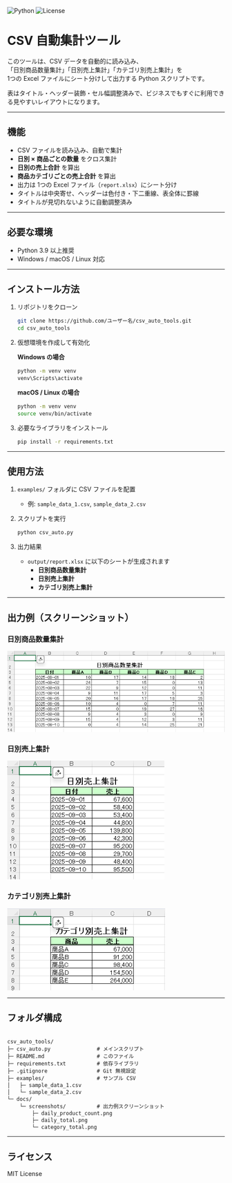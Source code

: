 ![Python](https://img.shields.io/badge/python-3.9+-blue)
![License](https://img.shields.io/badge/license-MIT-green)

# CSV 自動集計ツール

このツールは、CSV データを自動的に読み込み、  
「日別商品数量集計」「日別売上集計」「カテゴリ別売上集計」を  
1つの Excel ファイルにシート分けして出力する Python スクリプトです。  

表はタイトル・ヘッダー装飾・セル幅調整済みで、ビジネスでもすぐに利用できる見やすいレイアウトになります。

---

## 機能

- CSV ファイルを読み込み、自動で集計  
- **日別 × 商品ごとの数量** をクロス集計  
- **日別の売上合計** を算出  
- **商品カテゴリごとの売上合計** を算出  
- 出力は 1つの Excel ファイル（`report.xlsx`）にシート分け  
- タイトルは中央寄せ、ヘッダーは色付き・下二重線、表全体に罫線  
- タイトルが見切れないように自動調整済み  

---

## 必要な環境

- Python 3.9 以上推奨  
- Windows / macOS / Linux 対応  

---

## インストール方法

1. リポジトリをクローン  

    ```bash
    git clone https://github.com/ユーザー名/csv_auto_tools.git
    cd csv_auto_tools
    ```

2. 仮想環境を作成して有効化  

    **Windows の場合**  

    ```bash
    python -m venv venv
    venv\Scripts\activate
    ```

    **macOS / Linux の場合**  

    ```bash
    python -m venv venv
    source venv/bin/activate
    ```

3. 必要なライブラリをインストール  

    ```bash
    pip install -r requirements.txt
    ```

---

## 使用方法

1. `examples/` フォルダに CSV ファイルを配置  
   - 例: `sample_data_1.csv`, `sample_data_2.csv`  

2. スクリプトを実行  

    ```bash
    python csv_auto.py
    ```

3. 出力結果  

   - `output/report.xlsx` に以下のシートが生成されます  
     - **日別商品数量集計**  
     - **日別売上集計**  
     - **カテゴリ別売上集計**  

---

## 出力例（スクリーンショット）

### 日別商品数量集計
![daily_product_count](docs/screenshots/daily_product_count.png)

### 日別売上集計
![daily_total](docs/screenshots/daily_total.png)

### カテゴリ別売上集計
![category_total](docs/screenshots/category_total.png)

---

## フォルダ構成

<pre><code>
csv_auto_tools/
├─ csv_auto.py               # メインスクリプト
├─ README.md                 # このファイル
├─ requirements.txt          # 依存ライブラリ
├─ .gitignore                # Git 無視設定
├─ examples/                 # サンプル CSV
│   ├─ sample_data_1.csv
│   └─ sample_data_2.csv
└─ docs/
    └─ screenshots/          # 出力例スクリーンショット
        ├─ daily_product_count.png
        ├─ daily_total.png
        └─ category_total.png
</code></pre>

---

## ライセンス

MIT License
